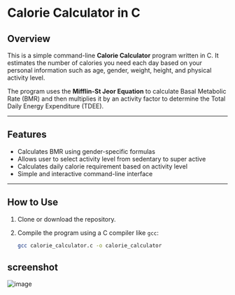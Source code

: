 # Calorie Calculator in C

## Overview
This is a simple command-line **Calorie Calculator** program written in C. It estimates the number of calories you need each day based on your personal information such as age, gender, weight, height, and physical activity level.

The program uses the **Mifflin-St Jeor Equation** to calculate Basal Metabolic Rate (BMR) and then multiplies it by an activity factor to determine the Total Daily Energy Expenditure (TDEE).

---

## Features
- Calculates BMR using gender-specific formulas
- Allows user to select activity level from sedentary to super active
- Calculates daily calorie requirement based on activity level
- Simple and interactive command-line interface

---

## How to Use
1. Clone or download the repository.
2. Compile the program using a C compiler like `gcc`:

   ```bash
   gcc calorie_calculator.c -o calorie_calculator

## screenshot
![image](Screenshot_2025-06-09-18-48-43-72_e7a1c070c91bb22818fc593e2a76b418.jpg)
